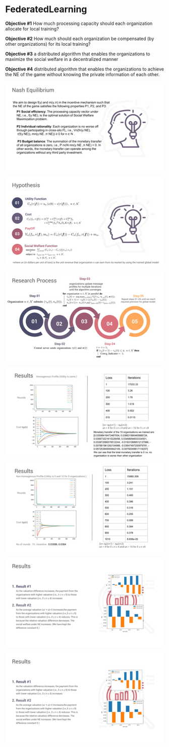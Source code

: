 # FederatedLearning

**Objective #1**
How much processing capacity should each organization allocate for local training?

**Objective #2**
 How much should each organization be compensated (by other organizations) for its local training?

**Objective #3**
a distributed algorithm that enables the organizations to maximize the social welfare in a decentralized manner

**Objective #4**
distributed algorithm that enables the organizations to achieve the NE of the game without knowing the private information of each other.

![Slides-9](./assets/Slides-9.jpg)

![Slides-10](.\assets\Slides-10.jpg)

![Slides-12](.\assets\Slides-12.jpg)

![Slides-17](.\assets\Slides-17.jpg)

![Slides-18](.\assets\Slides-18.jpg)

![Slides-19](.\assets\Slides-19.jpg)

![Slides-19](.\assets\Slides-19.jpg)